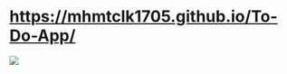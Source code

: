 # https://mhmtclk1705.github.io/To-Do-App/

<img src="https://media.giphy.com/media/UsjgzcnfSa2BHvZkhw/giphy.gif">
